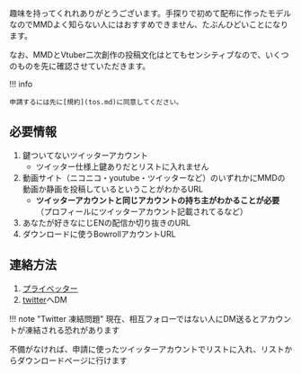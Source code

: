 趣味を持ってくれれありがとうございます。手探りで初めて配布に作ったモデルなのでMMDよく知らない人にはおすすめできません、たぶんひどいことになります。

なお、MMDとVtuber二次創作の投稿文化はとてもセンシティブなので、いくつのものを先に確認させていただきます。

!!! info

    申請するには先に[規約](tos.md)に同意してください。

## 必要情報

1. 鍵ついてないツイッターアカウント
    - ツイッター仕様上鍵ありだとリストに入れません
2. 動画サイト（ニコニコ・youtube・ツイッターなど）のいずれかにMMDの動画か静画を投稿しているということがわかるURL
    - **ツイッターアカウントと同じアカウントの持ち主がわかることが必要** （プロフィールにツイッターアカウント記載されてるなど）
3. あなたが好きなにじENの配信か切り抜きのURL
4. ダウンロードに使うBowrollアカウントURL

## 連絡方法

1. [プライベッター](https://privatter.net/m/hokekyooo)     
1. [twitter](https://twitter.com/hokekyooo)へDM

!!! note "Twitter 凍結問題"
    現在、相互フォローではない人にDM送るとアカウントが凍結される恐れがあります

不備がなければ、申請に使ったツイッターアカウントでリストに入れ、リストからダウンロードページに行けます
